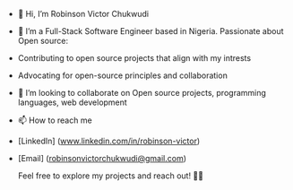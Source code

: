 - 👋 Hi, I’m Robinson Victor Chukwudi
  
- 👀 I’m a Full-Stack Software Engineer based in Nigeria. Passionate about Open source:
- Contributing to open source projects that align with my intrests
- Advocating for open-source principles and collaboration
  
  
- 💞️ I’m looking to collaborate on Open source projects, programming languages, web development
  
- 📫 How to reach me
- [LinkedIn] (www.linkedin.com/in/robinson-victor)
- [Email] (robinsonvictorchukwudi@gmail.com)

  Feel free to explore my projects and reach out! 👨‍💻

<!---
Robinson7070/Robinson7070 is a ✨ special ✨ repository because its `README.md` (this file) appears on your GitHub profile.
You can click the Preview link to take a look at your changes.
--->
